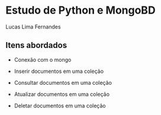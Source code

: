 # Estudo de Python e MongoBD

Lucas Lima Fernandes

## Itens abordados

- Conexão com o mongo

- Inserir documentos em uma coleção

- Consultar documentos em uma coleção

- Atualizar documentos em uma coleção

- Deletar documentos em uma coleção


